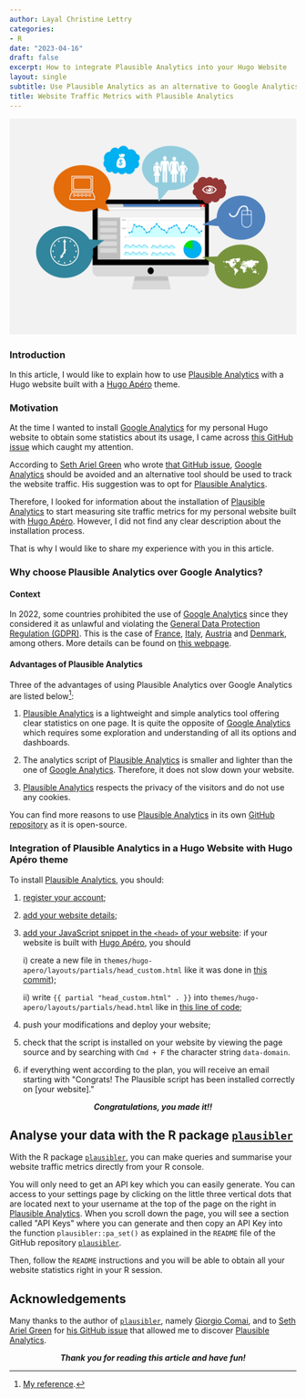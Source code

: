 ```yaml
---
author: Layal Christine Lettry
categories:
- R
date: "2023-04-16"
draft: false
excerpt: How to integrate Plausible Analytics into your Hugo Website
layout: single
subtitle: Use Plausible Analytics as an alternative to Google Analytics
title: Website Traffic Metrics with Plausible Analytics
---
```


![Website Analytics](./featured.jpg)

### Introduction
In this article, I would like to explain how to use [Plausible Analytics](https://plausible.io) with a 
Hugo website built with a [Hugo Apéro](https://hugo-apero-docs.netlify.app) theme. 

### Motivation
At the time I wanted to install [Google Analytics](https://analytics.google.com/analytics/web/provision/#/provision) 
for my personal Hugo website to obtain some statistics about its usage, I 
came across [this GitHub issue](https://github.com/rstudio/blogdown/issues/731) 
which caught my attention.

According to [Seth Ariel Green](https://github.com/setgree) 
who wrote [that GitHub issue](https://github.com/rstudio/blogdown/issues/731), 
[Google Analytics](https://analytics.google.com/analytics/web/provision/#/provision) 
should be avoided and an alternative tool should be used to track the website traffic. 
His suggestion was to opt for [Plausible Analytics](https://plausible.io). 

Therefore, I looked for information about the installation of [Plausible Analytics](https://plausible.io) 
to start measuring site traffic metrics for my personal website built with [Hugo Apéro](https://hugo-apero-docs.netlify.app). However, I did not find any clear 
description about the installation process. 

That is why I would like to share my experience with you in this article.

### Why choose Plausible Analytics over Google Analytics?

#### Context
In 2022, some countries prohibited the use of [Google Analytics](https://analytics.google.com/analytics/web/provision/#/provision) 
since they considered it as unlawful and violating the [General Data Protection Regulation (GDPR)](https://gdpr.eu/what-is-gdpr/#:~:text=The%20General%20Data%20Protection%20Regulation,to%20people%20in%20the%20EU.). 
This is the case of [France](https://www.cnil.fr/en/use-google-analytics-and-data-transfers-united-states-cnil-orders-website-manageroperator-comply), 
[Italy](https://www.cpomagazine.com/data-protection/italy-bans-google-analytics-over-improper-eu-us-data-transfers/), [Austria](https://matomo.org/blog/2022/01/google-analytics-gdpr-violation/) and [Denmark](https://cookie-script.com/privacy-laws/danish-dpa-outlaws-using-google-analytics), among others. More details can be found on [this webpage](https://plausible.io/blog/google-analytics-illegal).

#### Advantages of Plausible Analytics

Three of the advantages of using Plausible Analytics over Google Analytics are listed below[^1]:

1. [Plausible Analytics](https://plausible.io) is a lightweight and simple analytics 
tool offering clear statistics on one page. It is quite the opposite of [Google Analytics](https://analytics.google.com/analytics/web/provision/#/provision) 
which requires some exploration and understanding of all its options and dashboards.

2. The analytics script of [Plausible Analytics](https://plausible.io) is smaller
and lighter than the one of [Google Analytics](https://analytics.google.com/analytics/web/provision/#/provision). 
Therefore, it does not slow down your website.

3. [Plausible Analytics](https://plausible.io) respects the privacy of the visitors
and do not use any cookies.

You can find more reasons to use [Plausible Analytics](https://plausible.io) in
its own [GitHub repository](https://github.com/plausible/analytics/) as it is open-source.


[^1]: [My reference](https://plausible.io/simple-web-analytics). 

### Integration of Plausible Analytics in a Hugo Website with Hugo Apéro theme

To install [Plausible Analytics](https://plausible.io), you should:

 1. [register your account](https://plausible.io/docs/register-account);
 
 2. [add your website details](https://plausible.io/docs/add-website);
 
 3. [add your JavaScript snippet in the `<head>` of your website](https://plausible.io/docs/plausible-script): if your website is built with [Hugo Apéro](https://hugo-apero-docs.netlify.app), you should 
 
    i) create a new file in `themes/hugo-apero/layouts/partials/head_custom.html` like it was done in [this commit](https://github.com/Layalchristine24/Layalchristine24.github.io/commit/b223aef03f779a6708450815fa29015425498679));
    
    
    ii) write `{{ partial "head_custom.html" . }}` into `themes/hugo-apero/layouts/partials/head.html` like in [this line of code](https://github.com/Layalchristine24/Layalchristine24.github.io/blob/9d677ec48047c31eb84076725c547e877cd6c0fc/themes/hugo-apero/layouts/partials/head.html#L3);
  

4. push your modifications and deploy your website;

5. check that the script is installed on your website by viewing the page source
and by searching with `Cmd + F` the character string `data-domain`. 

6. if everything went according to the plan, you will receive an email starting 
with "Congrats! The Plausible script has been installed correctly on [your website]."


 ***<p style="text-align: center;">Congratulations, you made it!!</p>***

## Analyse your data with the R package [`plausibler`](https://github.com/giocomai/plausibler)

With the R package [`plausibler`](https://github.com/giocomai/plausibler), you can make queries and summarise your website traffic metrics
directly from your R console. 

You will only need to get an API key which you can easily generate. You
can access to your settings page by clicking on the little three vertical dots that are located next
to your username at the top of the page on the right in [Plausible Analytics](https://plausible.io). When you scroll down the page, you will see a 
section called "API Keys" where you can generate and then copy an API Key into the
function `plausibler::pa_set()` as explained in the `README` file of the GitHub repository [`plausibler`](https://github.com/giocomai/plausibler).

Then, follow the `README` instructions and you will be able to obtain all your website statistics right in your R session. 

 


## Acknowledgements

Many thanks to the author of [`plausibler`](https://github.com/giocomai/plausibler), namely [Giorgio Comai](https://github.com/giocomai), and to [Seth Ariel Green](https://github.com/setgree) for 
[his GitHub issue](https://github.com/rstudio/blogdown/issues/731) that allowed me
to discover [Plausible Analytics](https://plausible.io).

 ***<p style="text-align: center;">Thank you for reading this article and have fun!</p>***
